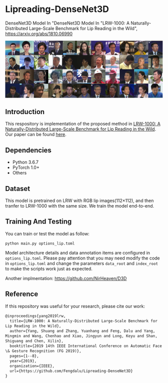 # Lipreading-DenseNet3D
DenseNet3D Model In "DenseNet3D Model In "LRW-1000: A Naturally-Distributed Large-Scale Benchmark for Lip Reading in the Wild", https://arxiv.org/abs/1810.06990

![Sample of the proposed LRW-1000](banner.png)

## Introduction   

This respository is implementation of the proposed method in [LRW-1000: A Naturally-Distributed Large-Scale Benchmark for Lip Reading in the Wild](). Our paper can be found [here](https://arxiv.org/pdf/1810.06990.pdf).

## Dependencies
* Python 3.6.7   
* PyTorch 1.0+
* Others
## Dataset
This model is pretrained on LRW with RGB lip images(112×112), and then tranfer to LRW-1000 with the same size. We train the model end-to-end.   
## Training And Testing
You can train or test the model as follow:
```
python main.py options_lip.toml
```
Model architecture details and data annotation items are configured in `options_lip.toml`. Please pay attention that you may need modify the code in `options_lip.toml` and change the parameters `data_root` and `index_root` to make the scripts work just as expected. 

Another implmentation: https://github.com/NirHeaven/D3D

## Reference

If this repository was useful for your research, please cite our work:

```
@inproceedings{yang2019lrw,
  title={LRW-1000: A Naturally-Distributed Large-Scale Benchmark for Lip Reading in the Wild},
  author={Yang, Shuang and Zhang, Yuanhang and Feng, Dalu and Yang, Mingmin and Wang, Chenhao and Xiao, Jingyun and Long, Keyu and Shan, Shiguang and Chen, Xilin},
  booktitle={2019 14th IEEE International Conference on Automatic Face \& Gesture Recognition (FG 2019)},
  pages={1--8},
  year={2019},
  organization={IEEE},
  url={https://github.com/Fengdalu/Lipreading-DenseNet3D}
}
```
